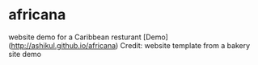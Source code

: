 # africana
website demo for a Caribbean resturant
[Demo] (http://ashikul.github.io/africana)
Credit: website template from a bakery site demo
